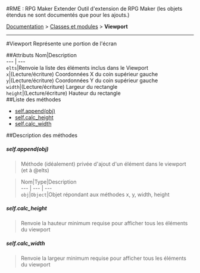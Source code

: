 #RME : RPG Maker Extender
Outil d'extension de RPG Maker
    (les objets étendus ne sont documentés que pour les ajouts.)

[Documentation](README.md) > [Classes et modules](__class-and-module_list.md) > **Viewport**  
- - -  
#Viewport
Représente une portion de l'écran

##Attributs
Nom|Description  
--- | ---  
`elts`|Renvoie la liste des éléments inclus dans le Viewport  
`x`|(Lecture/écriture) Coordonnées X du coin supérieur gauche  
`y`|(Lecture/écriture) Coordonnées Y du coin supérieur gauche  
`width`|(Lecture/écriture) Largeur du rectangle  
`height`|(Lecture/écriture) Hauteur du rectangle  
##Liste des méthodes
*    [self.append(obj)](#selfappendobj)
*    [self.calc_height](#selfcalc_height)
*    [self.calc_width](#selfcalc_width)


##Description des méthodes
##### self.append(obj)

> Méthode (idéalement) privée d'ajout d'un élément dans le viewport (et à @elts)

  
> Nom|Type|Description  
--- | --- | ---  
`obj`|`Object`|Objet répondant aux méthodes x, y, width, height  






##### self.calc_height

> Renvoie la hauteur minimum requise pour afficher tous les éléments du viewport

  
> 





##### self.calc_width

> Renvoie la largeur minimum requise pour afficher tous les éléments du viewport

  
> 





